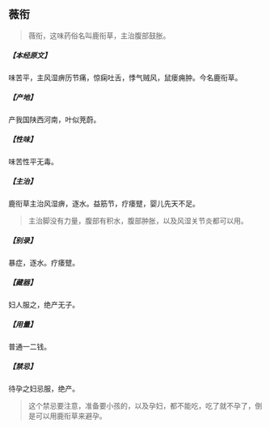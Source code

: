 ## 薇衔

> 薇衔，这味药俗名叫鹿衔草，主治腹部鼓胀。

##### 【本经原文】
味苦平，主风湿痹历节痛，惊痫吐舌，悸气贼风，鼠瘘痈肿。今名鹿衔草。
##### 【产地】
产我国陕西河南，叶似茺蔚。
##### 【性味】
味苦性平无毒。
##### 【主治】
鹿衔草主治风湿痹，逐水。益筋节，疗痿躄，婴儿先天不足。

> 主治脚没有力量，腹部有积水，腹部肿胀，以及风湿关节炎都可以用。

##### 【别录】
暴症，逐水。疗痿躄。
##### 【藏器】
妇人服之，绝产无子。
##### 【用量】
普通一二钱。
##### 【禁忌】
待孕之妇忌服，绝产。

> 这个禁忌要注意，准备要小孩的，以及孕妇，都不能吃，吃了就不孕了，倒是可以用鹿衔草来避孕。